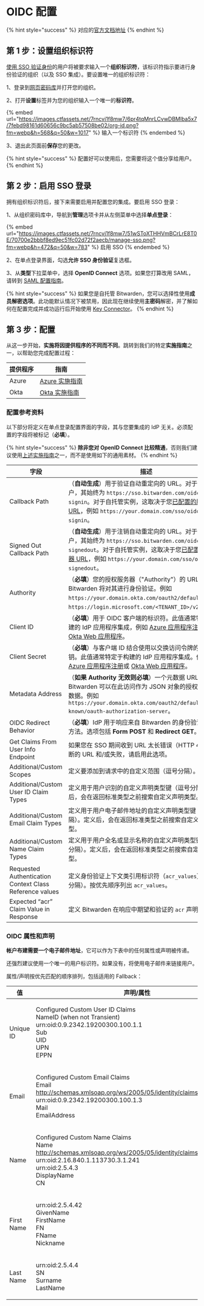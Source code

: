 # OIDC 配置

{% hint style="success" %}
对应的[官方文档地址](https://bitwarden.com/help/article/configure-sso-oidc/)
{% endhint %}

## 第 1 步：设置组织标识符 <a href="#step-1-set-an-organization-identifier" id="step-1-set-an-organization-identifier"></a>

[使用 SSO 验证身份](using-login-with-sso.md#login-using-sso)的用户将被要求输入一个**组织标识符**，该标识符指示要进行身份验证的组织（以及 SSO 集成）。要设置唯一的组织标识符：

1、登录到[网页密码库](https://vault.bitwarden.com/)并打开您的组织。

2、打开**设置**标签并为您的组织输入一个唯一的**标识符**。

{% embed url="https://images.ctfassets.net/7rncvj1f8mw7/6pr4tqMnrLCvwDBMlba5x7/7febd98161d60656c9bc5ab57508be02/org-id.png?fm=webp&h=568&q=50&w=1017" %}
输入一个标识符
{% endembed %}

3、退出此页面前**保存**您的更改。

{% hint style="success" %}
配置好可以使用后，您需要将这个值分享给用户。
{% endhint %}

## 第 2 步：启用 SSO 登录 <a href="#step-2-enable-login-with-sso" id="step-2-enable-login-with-sso"></a>

拥有组织标识符后，接下来需要启用并配置您的集成。要启用 SSO 登录：

1、从组织密码库中，导航到**管理**选项卡并从左侧菜单中选择**单点登录**：

{% embed url="https://images.ctfassets.net/7rncvj1f8mw7/51wSToXTHHVmBCrLrE8T0E/70700e2bbbf8ed9ec51fc02d72f2aecb/manage-sso.png?fm=webp&h=472&q=50&w=783" %}
启用 SSO
{% endembed %}

2、在单点登录界面，勾选**允许 SSO 身份验证**复选框。

3、从**类型**下拉菜单中，选择 **OpenID Connect** 选项。如果您打算改用 SAML，请转到 [SAML 配置指南](saml-2.0-configuration.md)。

{% hint style="success" %}
如果您是自托管 Bitwarden，您可以选择性使用**成员解密选项**。此功能默认情况下被禁用，因此现在继续使用**主密码**解密，并了解如何在配置完成并成功运行后开始使用 [Key Connector](about-key-connector.md)。
{% endhint %}

## 第 3 步：配置 <a href="#step-3-configuration" id="step-3-configuration"></a>

从这一步开始，**实施将因提供程序的不同而不同**。跳转到我们的特定**实施指南**之一，以帮助您完成配置过程：

| 提供程序  | 指南                                                                                                            |
| ----- | ------------------------------------------------------------------------------------------------------------- |
| Azure | [Azure 实施指南](../admin-console/login-with-sso/implementation-guides/microsoft-entra-id-oidc-implementation.md) |
| Okta  | [Okta 实施指南](implementation-guides/okta-oidc-implementation.md)                                                |

### 配置参考资料 <a href="#configuration-reference-materials" id="configuration-reference-materials"></a>

以下部分将定义在单点登录配置界面的字段，其与您要集成的 IdP 无关。必须配置的字段将被标记（**必填**）。

{% hint style="success" %}
**除非您对 OpenID Connect 比较精通**，否则我们建议使用[上述实施指南](oidc-configuration.md#step-3-configuration)之一，而不是使用如下的通用素材。
{% endhint %}

| 字段                                                      | 描述                                                                                                                                                                                                                                                                |
| ------------------------------------------------------- | ----------------------------------------------------------------------------------------------------------------------------------------------------------------------------------------------------------------------------------------------------------------- |
| Callback Path                                           | （**自动生成**）用于验证自动重定向的 URL。对于云托管客户，其始终为 `https://sso.bitwarden.com/oidc-signin`。对于自托管实例，这取决于您[已配置的服务器 URL](../self-hosting/install-and-deploy-guides/docker/linux-standard-deployment.md#configure-your-domain)，例如 `https://your.domain.com/sso/oidc-signin`。       |
| Signed Out Callback Path                                | （**自动生成**）用于注销自动重定向的 URL。对于云托管客户，其始终为 `https://sso.bitwarden.com/oidc-signedout`。对于自托管实例，这取决于您[已配置的服务器 URL](../self-hosting/install-and-deploy-guides/docker/linux-standard-deployment.md#configure-your-domain)，例如 `https://your.domain.com/sso/oidc-signedout`。 |
| Authority                                               | （**必填**）您的授权服务器（"Authority"）的 URL，Bitwarden 将对其进行身份验证。例如 `https://your.domain.okta.com/oauth2/default` 或 `https://login.microsoft.com/<TENANT_ID>/v2.0`。                                                                                                          |
| Client ID                                               | （**必填**）用于 OIDC 客户端的标识符。此值通常特定于构建的 IdP 应用程序集成，例如 [Azure 应用程序注册](../admin-console/login-with-sso/implementation-guides/microsoft-entra-id-oidc-implementation.md)或 [Okta Web 应用程序](implementation-guides/okta-oidc-implementation.md)。                             |
| Client Secret                                           | （**必填**）与客户端 ID 结合使用以交换访问令牌的客户端密钥。此值通常特定于构建的 IdP 应用程序集成。例如 [Azure 应用程序注册](../admin-console/login-with-sso/implementation-guides/microsoft-entra-id-oidc-implementation.md)或 [Okta Web 应用程序](implementation-guides/okta-oidc-implementation.md)。                   |
| Metadata Address                                        | （**如果 Authority 无效则必填**）一个元数据 URL，Bitwarden 可以在此访问作为 JSON 对象的授权服务器元数据。例如 `https://your.domain.okta.com/oauth2/default/.well-known/oauth-authorization-server`。                                                                                                    |
| OIDC Redirect Behavior                                  | （**必填**）IdP 用于响应来自 Bitwarden 的身份验证请求的方法。选项包括 **Form POST** 和 **Redirect GET**。                                                                                                                                                                                    |
| Get Claims From User Info Endpoint                      | 如果您在 SSO 期间收到 URL 太长错误（HTTP 414）、截断的 URL 和/或失败，请启用此选项。                                                                                                                                                                                                            |
| Additional/Custom Scopes                                | 定义要添加到请求中的自定义范围（逗号分隔）。                                                                                                                                                                                                                                            |
| Additional/Custom User ID Claim Types                   | 定义用于用户识别的自定义声明类型键（逗号分隔）。定义后，会在返回标准类型之前搜索自定义声明类型。                                                                                                                                                                                                                  |
| Additional/Custom Email Claim Types                     | 定义用于用户电子邮件地址的自定义声明类型键（逗号分隔）。定义后，会在返回标准类型之前搜索自定义声明类型。                                                                                                                                                                                                              |
| Additional/Custom Name Claim Types                      | 定义用于用户全名或显示名称的自定义声明类型键（逗号分隔）。定义后，会在返回标准类型之前搜索自定义声明类型。                                                                                                                                                                                                             |
| Requested Authentication Context Class Reference values | 定义身份验证上下文类引用标识符（`acr_values`）（空格分隔）。按优先顺序列出 `acr_values`。                                                                                                                                                                                                         |
| Expected “acr” Claim Value in Response                  | 定义 Bitwarden 在响应中期望和验证的 `acr` 声明值。                                                                                                                                                                                                                                |

### OIDC 属性和声明 <a href="#oidc-attributes-and-claims" id="oidc-attributes-and-claims"></a>

**帐户布建需要一个电子邮件地址**，它可以作为下表中的任何属性或声明被传递。

还强烈建议使用一个唯一的用户标识符。如果没有，将使用电子邮件来链接用户。

属性/声明按优先匹配的顺序排列，包括适用的 Fallback：

| 值          | 声明/属性                                                                                                                                                                                   | Fallback 声明/属性                                                        |
| ---------- | --------------------------------------------------------------------------------------------------------------------------------------------------------------------------------------- | --------------------------------------------------------------------- |
| Unique ID  | <p>Configured Custom User ID Claims<br>NameID (when not Transient)<br>urn:oid:0.9.2342.19200300.100.1.1<br>Sub<br>UID<br>UPN<br>EPPN</p>                                                |                                                                       |
| Email      | <p>Configured Custom Email Claims<br>Email<br>http://schemas.xmlsoap.org/ws/2005/05/identity/claims/emailaddress<br>urn:oid:0.9.2342.19200300.100.1.3<br>Mail<br>EmailAddress</p>       | <p>Preferred_Username<br>Urn:oid:0.9.2342.19200300.100.1.1<br>UID</p> |
| Name       | <p>Configured Custom Name Claims<br>Name<br>http://schemas.xmlsoap.org/ws/2005/05/identity/claims/name<br>urn:oid:2.16.840.1.113730.3.1.241<br>urn:oid:2.5.4.3<br>DisplayName<br>CN</p> | First Name + “ “ + Last Name (see below)                              |
| First Name | <p>urn:oid:2.5.4.42<br>GivenName<br>FirstName<br>FN<br>FName<br>Nickname</p>                                                                                                            |                                                                       |
| Last Name  | <p>urn:oid:2.5.4.4<br>SN<br>Surname<br>LastName</p>                                                                                                                                     |                                                                       |
